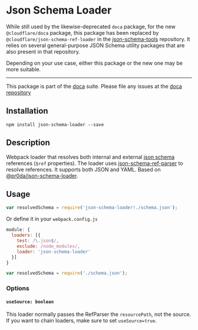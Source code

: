 # Json Schema Loader

While still used by the likewise-deprecated `doca` package, for the new `@cloudflare/doca`
package, this package has been replaced by `@cloudflare/json-schema-ref-loader` in
the [json-schema-tools](https://github.com/cloudflare/json-schema-tools) repository.
It relies on several general-purpose JSON Schema utility packages that are also present
in that repository.

Depending on your use case, either this package or the new one may be more suitable.

----

This package is part of the [doca](https://github.com/cloudflare/doca) suite.  Please file any issues at the [doca repository](https://github.com/cloudflare/doca/issues)

## Installation

```
npm install json-schema-loader --save
```

## Description

Webpack loader that resolves both internal and external [json schema](json-schema.org) references (`$ref` properties). The loader uses [json-schema-ref-parser](https://github.com/BigstickCarpet/json-schema-ref-parser) to resolve references. It supports both JSON and YAML. Based on [@pr0da/json-schema-loader](https://github.com/pr0da/json-schema-loader).

## Usage

```js
var resolvedSchema = require('json-schema-loader!./schema.json');
```

Or define it in your `webpack.config.js`

```js
module: {
  loaders: [{
    test: /\.json$/,
    exclude: /node_modules/,
    loader: 'json-schema-loader'
  }]
}
```
```js
var resolvedSchema = require('./schema.json');
```

### Options

#### `useSource: boolean`

This loader normally passes the RefParser the `resourcePath`, not the source.  If you want to chain loaders, make sure to set `useSource=true`.
